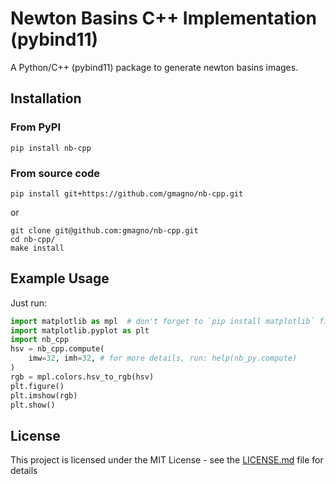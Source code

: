 # Newton Basins C++ Implementation (pybind11)

A Python/C++ (pybind11) package to generate newton basins images.


## Installation

### From PyPI
```
pip install nb-cpp
```

### From source code

```
pip install git+https://github.com/gmagno/nb-cpp.git
```

or

```
git clone git@github.com:gmagno/nb-cpp.git
cd nb-cpp/
make install
```

## Example Usage

Just run:

```python
import matplotlib as mpl  # don't forget to `pip install matplotlib` first
import matplotlib.pyplot as plt
import nb_cpp
hsv = nb_cpp.compute(
    imw=32, imh=32, # for more details, run: help(nb_py.compute)
)
rgb = mpl.colors.hsv_to_rgb(hsv)
plt.figure()
plt.imshow(rgb)
plt.show()
```


## License

This project is licensed under the MIT License - see the [LICENSE.md](LICENSE.md) file for details
